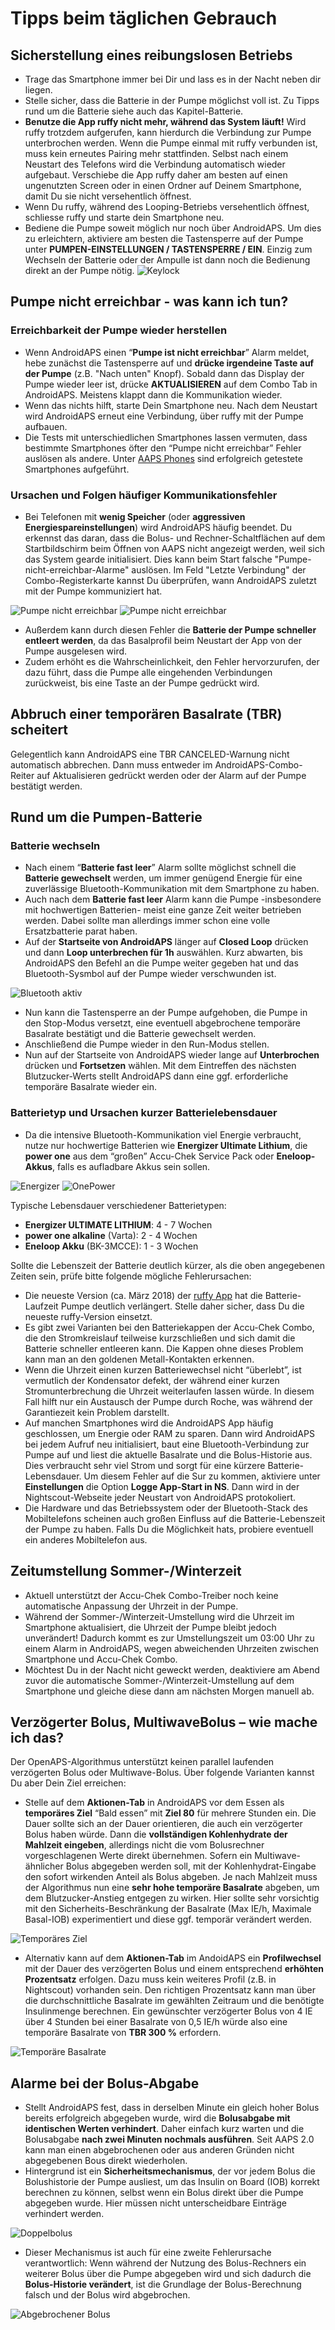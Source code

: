 Tipps beim täglichen Gebrauch
======================

Sicherstellung eines reibungslosen Betriebs
--------------
* Trage das Smartphone immer bei Dir und lass es in der Nacht neben dir liegen.
* Stelle sicher, dass die Batterie in der Pumpe möglichst voll ist. 
Zu Tipps rund um die Batterie siehe auch das Kapitel-Batterie.
* **Benutze die App ruffy nicht mehr, während das System läuft!** Wird ruffy trotzdem aufgerufen, kann hierdurch die Verbindung zur Pumpe unterbrochen werden. Wenn die Pumpe einmal mit ruffy verbunden ist, muss kein erneutes Pairing mehr stattfinden. Selbst nach einem Neustart des Telefons wird die Verbindung automatisch wieder aufgebaut. Verschiebe die App ruffy daher am besten auf einen ungenutzten Screen oder in einen Ordner auf Deinem Smartphone, damit Du sie nicht versehentlich öffnest.
* Wenn Du ruffy, während des Looping-Betriebs versehentlich öffnest, schliesse ruffy und starte dein Smartphone neu.
* Bediene die Pumpe soweit möglich nur noch über AndroidAPS. Um dies zu erleichtern, aktiviere am besten die Tastensperre auf der Pumpe unter **PUMPEN-EINSTELLUNGEN / TASTENSPERRE / EIN**. Einzig zum Wechseln der Batterie oder der Ampulle ist dann noch die Bedienung direkt an der Pumpe nötig. ![Keylock](https://github.com/T-o-b-i-a-s/ComboLooping/blob/master/resources/keylock.png?raw=true)

Pumpe nicht erreichbar - was kann ich tun?
-------------------

### Erreichbarkeit der Pumpe wieder herstellen
* Wenn AndroidAPS einen “**Pumpe ist nicht erreichbar**” Alarm meldet, hebe zunächst die Tastensperre auf und **drücke irgendeine Taste auf der Pumpe** (z.B. "Nach unten" Knopf). Sobald dann das Display der Pumpe wieder leer ist, drücke **AKTUALISIEREN** auf dem Combo Tab in AndroidAPS. Meistens klappt dann die Kommunikation wieder.
* Wenn das nichts hilft, starte Dein Smartphone neu. Nach dem Neustart wird AndroidAPS erneut eine Verbindung, über ruffy mit der Pumpe aufbauen.
* Die Tests mit unterschiedlichen Smartphones lassen vermuten, dass bestimmte Smartphones öfter den “Pumpe nicht erreichbar” Fehler auslösen als andere. Unter [AAPS Phones](https://docs.google.com/spreadsheets/d/1gZAsN6f0gv6tkgy9EBsYl0BQNhna0RDqA9QGycAqCQc/edit#gid=698881435) sind erfolgreich getestete Smartphones aufgeführt. 

### Ursachen und Folgen häufiger Kommunikationsfehler 
* Bei Telefonen mit **wenig Speicher** (oder **aggressiven Energiespareinstellungen**) wird AndroidAPS häufig beendet. Du erkennst das daran, dass die Bolus- und Rechner-Schaltflächen auf dem Startbildschirm beim Öffnen von AAPS nicht angezeigt werden, weil sich das System gearde initialisiert. Dies kann beim Start falsche "Pumpe-nicht-erreichbar-Alarme" auslösen. Im Feld "Letzte Verbindung" der Combo-Registerkarte kannst Du überprüfen, wann AndroidAPS zuletzt mit der Pumpe kommuniziert hat.

![Pumpe nicht erreichbar](https://github.com/T-o-b-i-a-s/ComboLooping/blob/master/resources/Pumpe_nicht_errecihbar.png?raw=true)
![Pumpe nicht erreichbar](https://github.com/T-o-b-i-a-s/ComboLooping/blob/master/resources/Pumpe_nicht_errecihbar_ComboTab.png?raw=true)

* Außerdem kann durch diesen Fehler die **Batterie der Pumpe schneller entleert werden**, da das Basalprofil beim Neustart der App von der Pumpe ausgelesen wird. 
* Zudem erhöht es die Wahrscheinlichkeit, den Fehler hervorzurufen, der dazu führt, dass die Pumpe alle eingehenden Verbindungen zurückweist, bis eine Taste an der Pumpe gedrückt wird.

Abbruch einer temporären Basalrate (TBR) scheitert
----------
Gelegentlich kann AndroidAPS eine TBR CANCELED-Warnung nicht automatisch abbrechen. Dann muss entweder im AndroidAPS-Combo-Reiter auf Aktualisieren gedrückt werden oder der Alarm auf der Pumpe bestätigt werden.

Rund um die Pumpen-Batterie
-----------

### Batterie wechseln
* Nach einem “**Batterie fast leer**” Alarm sollte möglichst schnell die **Batterie gewechselt** werden, um immer genügend Energie für eine zuverlässige Bluetooth-Kommunikation mit dem Smartphone zu haben.
* Auch nach dem **Batterie fast leer** Alarm kann die Pumpe -insbesondere mit hochwertigen Batterien- meist eine ganze Zeit weiter betrieben werden. Dabei sollte man allerdings immer schon eine volle Ersatzbatterie parat haben.
* Auf der **Startseite von AndroidAPS** länger auf **Closed Loop** drücken und dann **Loop unterbrechen für 1h** auswählen. Kurz abwarten, bis AndroidAPS den Befehl an die Pumpe weiter gegeben hat und das Bluetooth-Sysmbol auf der Pumpe wieder verschwunden ist.

![Bluetooth aktiv](https://github.com/T-o-b-i-a-s/ComboLooping/blob/master/resources/Compo.png?raw=true)

* Nun kann die Tastensperre an der Pumpe aufgehoben, die Pumpe in den Stop-Modus versetzt, eine eventuell abgebrochene temporäre Basalrate bestätigt und die Batterie gewechselt werden.
* Anschließend die Pumpe wieder in den Run-Modus stellen.
* Nun auf der Startseite von AndroidAPS wieder lange auf **Unterbrochen** drücken und **Fortsetzen** wählen. Mit dem Eintreffen des nächsten Blutzucker-Werts stellt AndroidAPS dann eine ggf. erforderliche temporäre Basalrate wieder ein.

### Batterietyp und Ursachen kurzer Batterielebensdauer
* Da die intensive Bluetooth-Kommunikation viel Energie verbraucht, nutze nur hochwertige Batterien wie **Energizer Ultimate Lithium**, die **power one** aus dem “großen” Accu-Chek Service Pack oder **Eneloop-Akkus**, falls es aufladbare Akkus sein sollen.

![Energizer](https://github.com/T-o-b-i-a-s/ComboLooping/blob/master/resources/energizer-l91aa---image.jpg?raw=true)
![OnePower](https://github.com/T-o-b-i-a-s/ComboLooping/blob/master/resources/PowerOne.png?raw=true)

Typische Lebensdauer verschiedener Batterietypen:
* **Energizer ULTIMATE LITHIUM**: 4 - 7 Wochen
* **power one alkaline** (Varta): 2 - 4 Wochen
* **Eneloop Akku** (BK-3MCCE): 1 - 3 Wochen

Sollte die Lebenszeit der Batterie deutlich kürzer, als die oben angegebenen Zeiten sein, prüfe bitte folgende mögliche Fehlerursachen:
* Die neueste Version (ca. März 2018) der [ruffy App](https://github.com/MilosKozak/ruffy) hat die Batterie-Laufzeit Pumpe deutlich verlängert. Stelle daher sicher, dass Du die neueste ruffy-Version einsetzt.
* Es gibt zwei Varianten bei den Batteriekappen der Accu-Chek Combo, die den Stromkreislauf teilweise kurzschließen und sich damit die Batterie schneller entleeren kann. Die Kappen ohne dieses Problem kann man an den goldenen Metall-Kontakten erkennen. 
* Wenn die Uhrzeit einen kurzen Batteriewechsel nicht “überlebt”, ist vermutlich der Kondensator defekt, der während einer kurzen Stromunterbrechung die Uhrzeit weiterlaufen lassen würde. In diesem Fall hilft nur ein Austausch der Pumpe durch Roche, was während der Garantiezeit kein Problem darstellt.
* Auf manchen Smartphones wird die AndroidAPS App häufig geschlossen, um Energie oder RAM zu sparen. Dann wird AndroidAPS bei jedem Aufruf neu initialisiert, baut eine Bluetooth-Verbindung zur Pumpe auf und liest die aktuelle Basalrate und die Bolus-Historie aus. Dies verbraucht sehr viel Strom und sorgt für eine kürzere Batterie-Lebensdauer. Um diesem Fehler auf die Sur zu kommen, aktiviere unter **Einstellungen** die Option **Logge App-Start in NS**. Dann wird in der Nightscout-Webseite jeder Neustart von AndroidAPS protokoliert.
* Die Hardware und das Betriebssystem oder der Bluetooth-Stack des Mobiltelefons scheinen auch großen Einfluss auf die Batterie-Lebenszeit der Pumpe zu haben. Falls Du die Möglichkeit hats, probiere eventuell ein anderes Mobiltelefon aus. 

Zeitumstellung Sommer-/Winterzeit
------------
* Aktuell unterstützt der Accu-Chek Combo-Treiber noch keine automatische Anpassung der Uhrzeit in der Pumpe.
* Während der Sommer-/Winterzeit-Umstellung wird die Uhrzeit im Smartphone aktualisiert, die Uhrzeit der Pumpe bleibt jedoch unverändert! Dadurch kommt es zur Umstellungszeit um 03:00 Uhr zu einem Alarm in AndroidAPS, wegen abweichenden Uhrzeiten zwischen Smartphone und Accu-Chek Combo.
* Möchtest Du in der Nacht nicht geweckt werden, deaktiviere am Abend zuvor die automatische Sommer-/Winterzeit-Umstellung auf dem Smartphone und gleiche diese dann am nächsten Morgen manuell ab.

Verzögerter Bolus, MultiwaveBolus – wie mache ich das?
------------
Der OpenAPS-Algorithmus unterstützt keinen parallel laufenden verzögerten Bolus oder Multiwave-Bolus. Über folgende Varianten kannst Du aber Dein Ziel erreichen:
* Stelle auf dem **Aktionen-Tab** in AndroidAPS vor dem Essen als **temporäres Ziel** “Bald essen” mit **Ziel 80** für mehrere Stunden ein. Die Dauer sollte sich an der Dauer orientieren, die auch ein verzögerter Bolus haben würde. 
Dann die **vollständigen Kohlenhydrate der Mahlzeit eingeben**, allerdings nicht die vom Bolusrechner vorgeschlagenen Werte direkt übernehmen. Sofern ein Multiwave-ähnlicher Bolus abgegeben werden soll, mit der Kohlenhydrat-Eingabe den sofort wirkenden Anteil als Bolus abgeben. Je nach Mahlzeit muss der Algorithmus nun eine **sehr hohe temporäre Basalrate** abgeben, um dem Blutzucker-Anstieg entgegen zu wirken. Hier sollte sehr vorsichtig mit den Sicherheits-Beschränkung der Basalrate (Max IE/h, Maximale Basal-IOB) experimentiert und diese ggf. temporär verändert werden.

![Temporäres Ziel](https://github.com/T-o-b-i-a-s/ComboLooping/blob/master/resources/Temporaeres_ziel.png?raw=true)

* Alternativ kann auf dem **Aktionen-Tab** im AndoidAPS ein **Profilwechsel** mit der Dauer des verzögerten Bolus und einem entsprechend **erhöhten Prozentsatz** erfolgen. Dazu muss kein weiteres Profil (z.B. in Nightscout) vorhanden sein. 
Den richtigen Prozentsatz kann man über die durchschnittliche Basalrate im gewählten Zeitraum und die benötigte Insulinmenge berechnen. Ein gewünschter verzögerter Bolus von 4 IE über 4 Stunden bei einer Basalrate von 0,5 IE/h würde also eine temporäre Basalrate von **TBR 300 %** erfordern.

![Temporäre Basalrate](https://github.com/T-o-b-i-a-s/ComboLooping/blob/master/resources/300_prozent_Basalrate.png?raw=true)

Alarme bei der Bolus-Abgabe
--------------
* Stellt AndroidAPS fest, dass in derselben Minute ein gleich hoher Bolus bereits erfolgreich abgegeben wurde, wird die **Bolusabgabe mit identischen Werten verhindert**. Daher einfach kurz warten und die Bolusabgabe **nach zwei Minuten nochmals ausführen**. Seit AAPS 2.0 kann man einen abgebrochenen oder aus anderen Gründen nicht abgegebenen Bous direkt wiederholen.
* Hintergrund ist ein **Sicherheitsmechanismus**, der vor jedem Bolus die Bolushistorie der Pumpe ausliest, um das Insulin on Board (IOB) korrekt berechnen zu können, selbst wenn ein Bolus direkt über die Pumpe abgegeben wurde. Hier müssen nicht unterscheidbare Einträge verhindert werden.

![Doppelbolus](https://raw.githubusercontent.com/T-o-b-i-a-s/ComboLooping/f9c56c930dc564c1649cd8e3764e077ffc02c5ef/resources/Doppelbolus.png)

* Dieser Mechanismus ist auch für eine zweite Fehlerursache verantwortlich: Wenn während der Nutzung des Bolus-Rechners ein weiterer Bolus über die Pumpe abgegeben wird und sich dadurch die **Bolus-Historie verändert**, ist die Grundlage der Bolus-Berechnung falsch und der Bolus wird abgebrochen.

![Abgebrochener Bolus](https://raw.githubusercontent.com/T-o-b-i-a-s/ComboLooping/f9c56c930dc564c1649cd8e3764e077ffc02c5ef/resources/History_changed.png)
